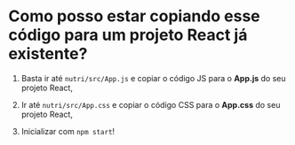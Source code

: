 # Como posso estar copiando esse código para um projeto React já existente?
1. Basta ir até ```nutri/src/App.js``` e copiar o código JS para o **App.js** do seu projeto React,

2. Ir até ```nutri/src/App.css``` e copiar o código CSS para o **App.css** do seu projeto React,

3. Inicializar com ```npm start```!
